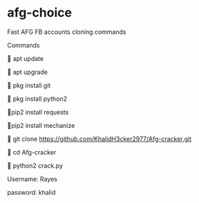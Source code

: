 # afg-choice
Fast AFG FB accounts  cloning commands

 Commands 

🔗 apt update

🔗 apt upgrade

🔗 pkg install git

🔗 pkg install python2

🔗pip2 install requests 

🔗pip2 install mechanize

🔗 git clone https://github.com/KhalidH3cker2977/Afg-cracker.git

🔗 cd Afg-cracker

🔗 python2 crack.py

   Username:  Rayes

   password: khalid
